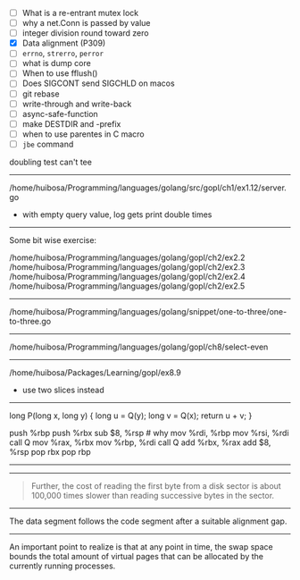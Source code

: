 * [ ] What is a re-entrant mutex lock
* [ ] why a net.Conn is passed by value
* [ ] integer division round toward zero
* [x] Data alignment (P309)
* [ ] `errno`, `strerro`, `perror`
* [ ] what is dump core
* [ ] When to use fflush()
* [ ] Does SIGCONT send SIGCHLD on macos
* [ ] git rebase
* [ ] write-through and write-back
* [ ] async-safe-function
* [ ] make DESTDIR and -prefix
* [ ] when to use parentes in C macro
* [ ] `jbe` command

doubling test can't tee

-----------------------------------------------------------------------

/home/huibosa/Programming/languages/golang/src/gopl/ch1/ex1.12/server.go

* with empty query value, log gets print double times

-----------------------------------------------------------------------

Some bit wise exercise:

/home/huibosa/Programming/languages/golang/gopl/ch2/ex2.2
/home/huibosa/Programming/languages/golang/gopl/ch2/ex2.3
/home/huibosa/Programming/languages/golang/gopl/ch2/ex2.4
/home/huibosa/Programming/languages/golang/gopl/ch2/ex2.5

-----------------------------------------------------------------------

/home/huibosa/Programming/languages/golang/snippet/one-to-three/one-to-three.go

-----------------------------------------------------------------------

/home/huibosa/Programming/languages/golang/gopl/ch8/select-even

-----------------------------------------------------------------------

/home/huibosa/Packages/Learning/gopl/ex8.9

* use two slices instead

-----------------------------------------------------------------------


long P(long x, long y) {
  long u = Q(y);
  long v = Q(x);
  return u + v;
}

push %rbp
push %rbx
sub  $8, %rsp     # why
mov  %rdi, %rbp
mov  %rsi, %rdi
call Q
mov  %rax, %rbx
mov  %rbp, %rdi
call Q
add  %rbx, %rax
add  $8, %rsp
pop  rbx
pop  rbp

---

---

> Further, the cost of reading the first byte from a disk sector is about
> 100,000 times slower than reading successive bytes in the sector.

---

The data segment follows the code segment after a suitable alignment gap.

---

An important point to realize is that at any point in time, the swap space
bounds the total amount of virtual pages that can be allocated by the currently
running processes.
